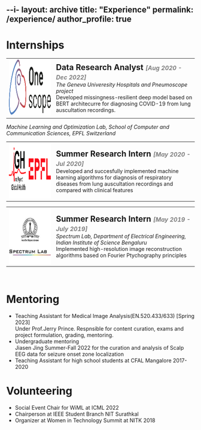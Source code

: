 --i-
layout: archive
title: "Experience"
permalink: /experience/
author_profile: true
---


Internships
====
<style>
  table td {
    border: none !important;
  }
</style>
<table>
    <col width="25%">
    <col width="75%">
<tr>
        <td  valign="top"><strong><img src="/images/hug.png" width="200" height="150"></strong></td>
        <td  valign="middle"> <span style= "font-size:1.5em; font-weight:bold;"> Data Research Analyst <em style="color:gray; font-size:0.75em;"> [Aug 2020 - Dec 2022]</em></span><br>
<em> The Geneva Univeresity Hospitals and Pneumoscope project </em><br>
Developed missingness-resilient deep model based on BERT architecurre for diagnosing COVID-19 from lung auscultation recordings.
	</td>
</tr>
</table>

<table>
    <col width="25%">
    <col width="75%">
<tr>
        <td valign="top"><strong><img src="/images/igh.png" width="200" height="150"></strong></td>
        <td valign="middle"> <span style= "font-size:1.5em; font-weight:bold;"> Summer Research Intern <em style="color:gray; font-size:0.75em;"> [May 2020 - Jul 2020]</em></span><br>
Developed and succesfully implemented machine learning algorithms for diagnosis of respiratory diseases from lung auscultation recordings and compared with clinical features 
	</td>
<em> Machine Learning and Optimization Lab, School of Computer and Communication Sciences, EPFL Switzerland </em><br>
</tr>
</table>

<table>
    <col width="25%">
    <col width="75%">
<tr>
        <td valign="top"><strong><img src="/images/iisc.png" width="200" height="150"></strong></td>
        <td valign="middle"> <span style= "font-size:1.5em; font-weight:bold;"> Summer Research Intern <em style="color:gray; font-size:0.75em;">  [May 2019 - July 2019]</em></span><br>
<em> Spectrum Lab, Department of Electrical Engineering, Indian Institute of Science Bengaluru </em><br>
Implemented high-resolution image reconstruction algorithms based on Fourier Ptychography principles
	</td>
</tr>
</table>
<br>

Mentoring
===
- Teaching Assistant for Medical Image Analysis(EN.520.433/633) [Spring 2023]<br>
 Under Prof.Jerry Prince. Respnsible for content curation, exams and project formulation, grading, mentoring.
- Undergraduate mentoring<br>
  Jiasen Jing Summer-Fall 2022 for the curation and analysis of Scalp EEG data for seizure onset zone localization
- Teaching Assistant for high school students at CFAL Mangalore 2017-2020

Volunteering
===
- Social Event Chair for WiML at ICML 2022
- Chairperson at IEEE Student Branch NIT Surathkal
- Organizer at Women in Technology Summit at NITK 2018

